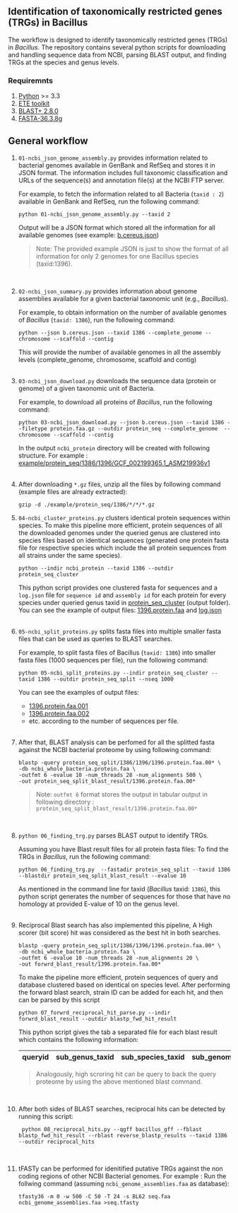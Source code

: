 ## Identification of taxonomically restricted genes (TRGs) in Bacillus 

The workflow is designed to identify taxonomically restricted genes (TRGs) in *Bacillus*. The repository contains several python scripts for downloading and handling sequence data from NCBI, parsing BLAST output, and finding TRGs at the species and genus levels.

### Requiremnts
1. [Python](https://www.python.org/) >= 3.3
2. [ETE toolkit](http://etetoolkit.org/)
3. [BLAST+ 2.8.0](https://ftp.ncbi.nlm.nih.gov/blast/executables/blast+/)
4. [FASTA-36.3.8g](https://fasta.bioch.virginia.edu/wrpearson/fasta/fasta36/)

## General workflow

1. `01-ncbi_json_genome_assembly.py` provides information related to bacterial genomes available in GenBank and RefSeq and stores it in JSON format. The information includes full taxonomic
    classification and URLs of the sequence(s) and annotation file(s) at the NCBI FTP server.

    For example, to fetch the information related to all Bacteria (`taxid : 2`) available in GenBank and RefSeq, run the following command:

    ```
    python 01-ncbi_json_genome_assembly.py --taxid 2  
    ```

    Output will be a JSON format which stored all the information for all available genomes (see example: [b.cereus.json](./example/b.cereus.json))  <br />
    > Note: The provided example JSON is just to show the format of all information for only 2 genomes for one Bacillus species (taxid:1396). <br />
    <br />
2. `02-ncbi_json_summary.py` provides information about genome assemblies available for a given bacterial taxonomic unit (e.g., *Bacillus*).

    For example, to obtain information on the number of available genomes of *Bacillus* (`taxid: 1386`), run the following command:

    ```
    python --json b.cereus.json --taxid 1386 --complete_genome --chromosome --scaffold --contig  
    ```

    This will provide the number of available genomes in all the assembly levels (complete_genome, chromosome, scaffold and contig)  <br />
    <br />
3. `03-ncbi_json_download.py` downloads the sequence data (protein or genome) of a given taxonomic unit of Bacteria.

    For example, to download all proteins of *Bacillus*, run the 
    following command:

    ```
    python 03-ncbi_json_download.py --json b.cereus.json --taxid 1386 --filetype protein.faa.gz --outdir protein_seq --complete_genome  --chromosome --scaffold --contig
    ```

    In the output `ncbi_protein` directory will be created with following structure. For example : [example/protein_seq/1386/1396/GCF_002199365.1_ASM219936v1](./example/protein_seq/1386/1396/GCF_002199365.1_ASM219936v1/)  <br />
    <br />
4. After downloading `*.gz` files, unzip all the files by following command (example files are already extracted):

    ```
    gzip -d ./example/protein_seq/1386/*/*/*.gz
    ```

5. `04-ncbi_cluster_proteins.py` clusters identical protein sequences within species. To make this pipeline more efficient, protein sequences of all the downloaded genomes under the queried genus are clustered into species files based on identical sequences (generated one protein fasta file for respective species which include the all protein sequences from all strains under the same species).

    ``` 
    python --indir ncbi_protein --taxid 1386 --outdir protein_seq_cluster
    ```

    This python script provides one clustered fasta for sequences and a `log.json` file for `sequence id` and `assembly id` for each protein for every species under queried genus taxid in [protein_seq_cluster](./example/protein_seq_cluster) (output folder). You can see the example of output files: [1396.protein.faa](./example/protein_seq_cluster/1386/1396/1396.protein.faa) and  [log.json](./example/protein_seq_cluster/1386/1396/log.json)  <br />
    <br />
6. `05-ncbi_split_proteins.py` splits fasta files into multiple smaller fasta files that can be used as queries to BLAST searches.

    For example, to split fasta files of Bacillus (`taxid: 1386`) into smaller fasta files (1000 sequences per file), run the following command:

    ```
    python 05-ncbi_split_proteins.py --indir protein_seq_cluster --taxid 1386 --outdir protein_seq_split --nseq 1000 
    ```

    You can see the examples of output files: 
    - [1396.protein.faa.001](./example/protein_seq_split/1386/1396/1396.protein.faa.001) 
    - [1396.protein.faa.002](./example/protein_seq_split/1386/1396/1396.protein.faa.002)
    - etc. according to the number of sequences per file.  <br />
    <br />
7. After that, BLAST analysis can be perfomed for all the splitted fasta against the NCBI bacterial proteome by using following command:

    ```
    blastp -query protein_seq_split/1386/1396/1396.protein.faa.00* \
    -db ncbi_whole_bacteria.protein.faa \
    -outfmt 6 -evalue 10 -num_threads 28 -num_alignments 500 \
    -out protein_seq_split_blast_result/1396.protein.faa.00*
    ```

    > Note: `outfmt 6` format stores the output in tabular output in following directory : ```protein_seq_split_blast_result/1396.protein.faa.00*```  <br />
    <br />
8. `python 06_finding_trg.py` parses BLAST output to identify TRGs.

    Assuming you have Blast result files for all protein fasta files: To find the TRGs in *Bacillus*, run the following command: 

    ``` 
    python 06_finding_trg.py  --fastadir protein_seq_split --taxid 1386 --blastdir protein_seq_split_blast_result --evalue 10
    ```

    As mentioned in the command line for taxid (*Bacillus* taxid: `1386`), this python script generates the number of sequences for those that have no homology at provided E-value of 10 on the genus level. 
    <br /><br />

9. Reciprocal Blast search has also implemented this pipeline, A High scorer (bit score) hit was considered as the best hit in both searches. 

    ```
    blastp -query protein_seq_split/1386/1396/1396.protein.faa.00* \
    -db ncbi_whole_bacteria.protein.faa \
    -outfmt 6 -evalue 10 -num_threads 28 -num_alignments 20 \
    -out forwrd_blast_result/1396.protein.faa.00*
    ```

    To make the pipeline more efficient, protein sequences of query and database clustered based on identical on species level. After performing the forward blast search, strain ID can be added for each hit, and then can be parsed by this script

    ```
    python 07_forwrd_reciprocal_hit_parse.py --indir forwrd_blast_result --outdir blastp_fwd_hit_result
    ```

    This python script gives the tab a separated file for each blast result which contains the following information:
    
   
    | queryid |sub_genus_taxid |sub_species_taxid | sub_genome | subject_besthit_ids|
    | --- | --- | --- | --- |--- |
    
    
    > Analogously, high scroring hit can be query to back the query proteome by using the above mentioned blast command.
    <br />

10. After both sides of BLAST searches, reciprocal hits can be detected by running this script:

    ```
     python 08_reciprocal_hits.py --qgff bacillus_gff --fblast blastp_fwd_hit_result --rblast reverse_blastp_results --taxid 1386 --outdir reciprocal_hits
    ```
    <br />

11. tFASTy can be performed for idenitified putative TRGs against the non coding regions of other NCBI Bacterial genomes.
    For example : Run the follwing command (assuming `ncbi_genome_assemblies.faa` as database):

    ```
    tfasty36 -m 0 -w 500 -C 50 -T 24 -s BL62 seq.faa ncbi_genome_assemblies.faa >seq.tfasty
    ```
